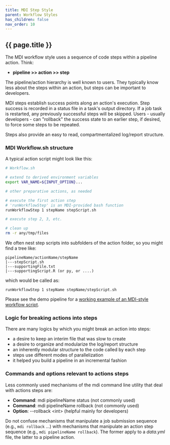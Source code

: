 ```yaml
---
title: MDI Step Style
parent: Workflow Styles
has_children: false
nav_order: 10
---
```


## {{ page.title }}

The MDI workflow style uses a sequence of code steps within a pipeline
action. Think:

- **pipeline >> action >> step**

The pipeline/action
hierarchy is well known to users. They typically know less about the
steps within an action, but steps can be important to developers.

MDI steps establish success points along an action's
execution. Step success is recorded in a status file in a task's output 
directory. If a job task is restarted,
any previously successful steps will be skipped.
Users - usually developers - can "rollback" the success state to an earlier step, 
if desired, to force some steps to be repeated.

Steps also provide an easy to read, compartmentalized log/report structure.

### MDI Workflow.sh structure

A typical action script might look like this:

```bash
# Workflow.sh

# extend to derived environment variables
export VAR_NAME=${INPUT_OPTION}...

# other preparative actions, as needed

# execute the first action step
# 'runWorkflowStep' is an MDI-provided bash function
runWorkflowStep 1 stepName stepScript.sh

# execute step 2, 3, etc.

# clean up
rm -r any/tmp/files
```

We often nest step scripts into subfolders of the action folder,
so you might find a tree like:

```
pipelineName/actionName/stepName
|---stepScript.sh
|---supportingFile.txt
|---supportingScript.R (or py, or ....)
```

which would be called as:

```
runWorkflowStep 1 stepName stepName/stepScript.sh
```

Please see the demo pipeline for a 
[working example of an MDI-style workflow script](https://github.com/MiDataInt/demo-mdi-tools/blob/main/pipelines/demo/do/Workflow.sh).

### Logic for breaking actions into steps

There are many logics by which you might break an action into steps:

- a desire to keep an interim file that was slow to create
- a desire to organize and modularize the log/report structure
- an inherently modular structure to the code called by each step
- steps use different modes of parallelization
- it helped you build a pipeline in an incremental fashion

### Commands and options relevant to actions steps

Less commonly used mechanisms of the mdi command line utility that deal with actions steps are:
- **Command**: mdi pipelineName status (not commonly used)
- **Command**: mdi pipelineName rollback (not commonly used)
- **Option**: --rollback \<int\> (helpful mainly for developers)

Do not confuse mechanisms that manipulate
a job submission sequence (e.g., `mdi rollback` ...) with mechanisms
that manipulate an action step sequence (e.g., `mdi pipelineName rollback`).
The former apply to a _data.yml_ file, the latter to a pipeline action.
